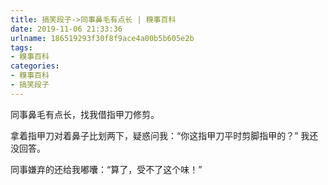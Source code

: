 ```yaml
---
title: 搞笑段子->同事鼻毛有点长 | 糗事百科
date: 2019-11-06 21:33:36
urlname: 186519293f30f8f9ace4a00b5b605e2b
tags: 
- 糗事百科
categories:
- 糗事百科
- 搞笑段子
---
```

同事鼻毛有点长，找我借指甲刀修剪。

拿着指甲刀对着鼻子比划两下，疑惑问我：“你这指甲刀平时剪脚指甲的？” 我还没回答。

同事嫌弃的还给我嘟囔：“算了，受不了这个味！”


